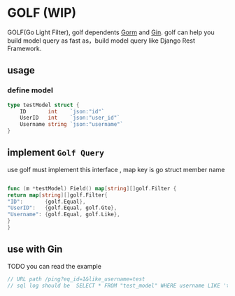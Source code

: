 # GOLF (WIP)

GOLF(Go Light Filter), golf dependents [Gorm](https://github.com/go-gorm/gorm)
and [Gin](https://github.com/gin-gonic/gin). golf can help you build model query as fast as，build model query like
Django Rest Framework.

## usage

### define model

```go
type testModel struct {
    ID       int    `json:"id"`
    UserID   int    `json:"user_id"`
    Username string `json:"username"`
}
```

## implement `Golf Query`

use golf must implement this interface , map key is go struct member name

```go

func (m *testModel) Field() map[string][]golf.Filter {
return map[string][]golf.Filter{
"ID":       {golf.Equal},
"UserID":   {golf.Equal, golf.Gte},
"Username": {golf.Equal, golf.Like},
}
}
```

## use with Gin

TODO you can read the example

```go
// URL path /ping?eq_id=1&like_username=test
// sql log should be  SELECT * FROM "test_model" WHERE username LIKE 'test' AND id = 1 LIMIT 10
```

